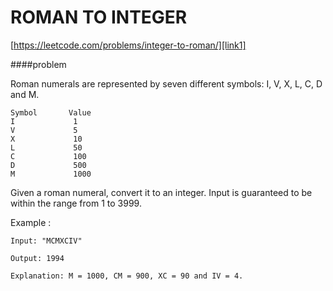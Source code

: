 [link1]: https://leetcode.com/problems/roman-to-integer/ "Roman to integer"

# ROMAN TO INTEGER

[https://leetcode.com/problems/integer-to-roman/][link1]


####problem

Roman numerals are represented by seven different symbols: I, V, X, L, C, D and M.

```
Symbol       Value
I             1
V             5
X             10
L             50
C             100
D             500
M             1000
```

Given a roman numeral, convert it to an integer. Input is guaranteed to be within the range from 1 to 3999.

Example :
```
Input: "MCMXCIV"

Output: 1994

Explanation: M = 1000, CM = 900, XC = 90 and IV = 4.
```